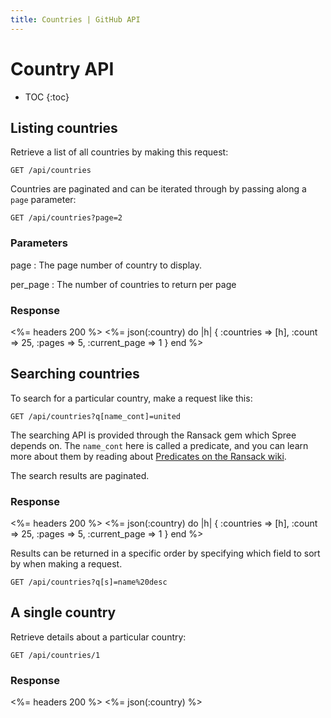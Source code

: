 ```yaml
---
title: Countries | GitHub API
---
```


# Country API

* TOC
{:toc}

## Listing countries

Retrieve a list of all countries by making this request:

    GET /api/countries

Countries are paginated and can be iterated through by passing along a `page` parameter:

    GET /api/countries?page=2

### Parameters

page
: The page number of country to display.

per_page
: The number of countries to return per page

### Response

<%= headers 200 %>
<%= json(:country) do |h| 
{ :countries => [h],
  :count => 25,
  :pages => 5,
  :current_page => 1 }
end %>

## Searching countries

To search for a particular country, make a request like this:

    GET /api/countries?q[name_cont]=united

The searching API is provided through the Ransack gem which Spree depends on. The `name_cont` here is called a predicate, and you can learn more about them by reading about [Predicates on the Ransack wiki](https://github.com/ernie/ransack/wiki/Basic-Searching).

The search results are paginated.

### Response

<%= headers 200 %>
<%= json(:country) do |h|
 { :countries => [h],
   :count => 25,
   :pages => 5,
   :current_page => 1 }
end %> 

Results can be returned in a specific order by specifying which field to sort by when making a request.

    GET /api/countries?q[s]=name%20desc

## A single country

Retrieve details about a particular country: 

    GET /api/countries/1

### Response

<%= headers 200 %>
<%= json(:country) %>

